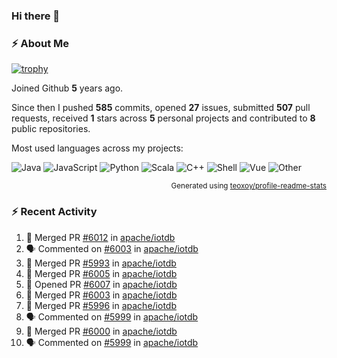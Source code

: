 ### Hi there 👋

### :zap: About Me

[![trophy](https://github-profile-trophy.vercel.app/?username=HTHou&theme=onedark)](https://github.com/ryo-ma/github-profile-trophy)
   
Joined Github **5** years ago.

Since then I pushed **585** commits, opened **27** issues, submitted **507** pull requests, received **1** stars across **5** personal projects and contributed to **8** public repositories.

Most used languages across my projects:

![Java](https://img.shields.io/static/v1?style=flat-square&label=%E2%A0%80&color=555&labelColor=%23b07219&message=Java%EF%B8%B194.4%25)
![JavaScript](https://img.shields.io/static/v1?style=flat-square&label=%E2%A0%80&color=555&labelColor=%23f1e05a&message=JavaScript%EF%B8%B11.4%25)
![Python](https://img.shields.io/static/v1?style=flat-square&label=%E2%A0%80&color=555&labelColor=%233572A5&message=Python%EF%B8%B10.7%25)
![Scala](https://img.shields.io/static/v1?style=flat-square&label=%E2%A0%80&color=555&labelColor=%23c22d40&message=Scala%EF%B8%B10.6%25)
![C++](https://img.shields.io/static/v1?style=flat-square&label=%E2%A0%80&color=555&labelColor=%23f34b7d&message=C%2B%2B%EF%B8%B10.6%25)
![Shell](https://img.shields.io/static/v1?style=flat-square&label=%E2%A0%80&color=555&labelColor=%2389e051&message=Shell%EF%B8%B10.4%25)
![Vue](https://img.shields.io/static/v1?style=flat-square&label=%E2%A0%80&color=555&labelColor=%2341b883&message=Vue%EF%B8%B10.3%25)
![Other](https://img.shields.io/static/v1?style=flat-square&label=%E2%A0%80&color=555&labelColor=%23ededed&message=Other%EF%B8%B11.2%25)

<p align="right"><sub>Generated using <a href="https://github.com/marketplace/actions/profile-readme-stats">teoxoy/profile-readme-stats</a></sub></p>


<!--![](https://github.com/HTHou/HTHou/blob/output/github-contribution-grid-snake.svg)-->

<!--![Haonan Hou's github stats](https://github-readme-stats.vercel.app/api?username=HTHou&count_private=true&show_icons=true&theme=onedark)-->

<!--![Haonan Hou's wakatime stats](https://github-readme-stats.vercel.app/api/wakatime?username=HTHou&layout=compact&theme=onedark)-->

<!--![Top Langs](https://github-readme-stats.vercel.app/api/top-langs/?username=HTHou&theme=onedark&layout=compact)-->

### :zap: Recent Activity
<!--START_SECTION:activity-->
1. 🎉 Merged PR [#6012](https://github.com/apache/iotdb/pull/6012) in [apache/iotdb](https://github.com/apache/iotdb)
2. 🗣 Commented on [#6003](https://github.com/apache/iotdb/issues/6003) in [apache/iotdb](https://github.com/apache/iotdb)
3. 🎉 Merged PR [#5993](https://github.com/apache/iotdb/pull/5993) in [apache/iotdb](https://github.com/apache/iotdb)
4. 🎉 Merged PR [#6005](https://github.com/apache/iotdb/pull/6005) in [apache/iotdb](https://github.com/apache/iotdb)
5. 💪 Opened PR [#6007](https://github.com/apache/iotdb/pull/6007) in [apache/iotdb](https://github.com/apache/iotdb)
6. 🎉 Merged PR [#6003](https://github.com/apache/iotdb/pull/6003) in [apache/iotdb](https://github.com/apache/iotdb)
7. 🎉 Merged PR [#5996](https://github.com/apache/iotdb/pull/5996) in [apache/iotdb](https://github.com/apache/iotdb)
8. 🗣 Commented on [#5999](https://github.com/apache/iotdb/issues/5999) in [apache/iotdb](https://github.com/apache/iotdb)
9. 🎉 Merged PR [#6000](https://github.com/apache/iotdb/pull/6000) in [apache/iotdb](https://github.com/apache/iotdb)
10. 🗣 Commented on [#5999](https://github.com/apache/iotdb/issues/5999) in [apache/iotdb](https://github.com/apache/iotdb)
<!--END_SECTION:activity-->

<!--
**HTHou/HTHou** is a ✨ _special_ ✨ repository because its `README.md` (this file) appears on your GitHub profile.

Here are some ideas to get you started:

- 🔭 I’m currently working on ...
- 🌱 I’m currently learning ...
- 👯 I’m looking to collaborate on ...
- 🤔 I’m looking for help with ...
- 💬 Ask me about ...
- 📫 How to reach me: ...
- 😄 Pronouns: ...
- ⚡ Fun fact: ...
-->
